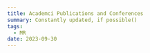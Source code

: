 ```yaml
---
title: Academci Publications and Conferences
summary: Constantly updated, if possible()
tags:
  - MR
date: 2023-09-30
---
```

